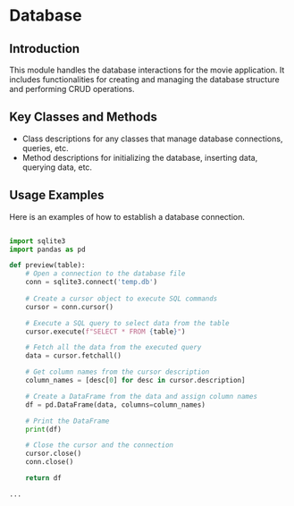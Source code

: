 # Database

## Introduction
This module handles the database interactions for the movie application. It includes functionalities for creating and managing the database structure and performing CRUD operations.

## Key Classes and Methods
- Class descriptions for any classes that manage database connections, queries, etc.
- Method descriptions for initializing the database, inserting data, querying data, etc.

## Usage Examples
Here is an examples of how to establish a database connection.

```python

import sqlite3
import pandas as pd

def preview(table):
    # Open a connection to the database file
    conn = sqlite3.connect('temp.db')
    
    # Create a cursor object to execute SQL commands
    cursor = conn.cursor()

    # Execute a SQL query to select data from the table
    cursor.execute(f"SELECT * FROM {table}")

    # Fetch all the data from the executed query
    data = cursor.fetchall()

    # Get column names from the cursor description
    column_names = [desc[0] for desc in cursor.description]

    # Create a DataFrame from the data and assign column names
    df = pd.DataFrame(data, columns=column_names)

    # Print the DataFrame
    print(df)

    # Close the cursor and the connection
    cursor.close()
    conn.close()

    return df

...

